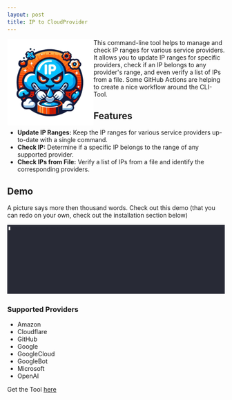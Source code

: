 ```yaml
---
layout: post
title: IP to CloudProvider
---
```


<img height="200" align="left" src="https://github.com/BenjiTrapp/ip-to-cloudprovider/raw/main/static/logo.png">

This command-line tool helps to manage and check IP ranges for various service providers. It allows you to update IP ranges for specific providers, check if an IP belongs to any provider's range, and even verify a list of IPs from a file. Some GitHub Actions are helping to create a nice workflow around the CLI-Tool.

## Features

- **Update IP Ranges:** Keep the IP ranges for various service providers up-to-date with a single command.
- **Check IP:** Determine if a specific IP belongs to the range of any supported provider.
- **Check IPs from File:** Verify a list of IPs from a file and identify the corresponding providers.

## Demo
A picture says more then thousand words. Check out this demo (that you can redo on your own, check out the installation section below)

![](https://github.com/BenjiTrapp/ip-to-cloudprovider/raw/main/static/demo.gif)

### Supported Providers
* Amazon
* Cloudflare
* GitHub
* Google
* GoogleCloud
* GoogleBot
* Microsoft
* OpenAI


Get the Tool [here](https://github.com/BenjiTrapp/ip-to-cloudprovider)